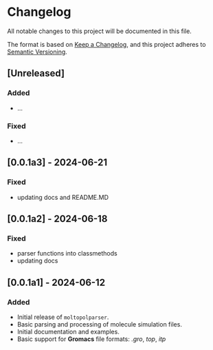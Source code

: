 # Changelog

All notable changes to this project will be documented in this file.

The format is based on [Keep a Changelog](https://keepachangelog.com/en/1.0.0/), and this project adheres to [Semantic Versioning](https://semver.org/spec/v2.0.0.html).

## [Unreleased]

### Added
- ...

### Fixed
- ...

## [0.0.1a3] - 2024-06-21

### Fixed
- updating docs and README.MD 

## [0.0.1a2] - 2024-06-18

### Fixed
- parser functions into classmethods
- updating docs 

## [0.0.1a1] - 2024-06-12

### Added
- Initial release of `moltopolparser`.
- Basic parsing and processing of molecule simulation files.
- Initial documentation and examples.
- Basic support for **Gromacs** file formats: *.gro*, *top*, *itp* 

